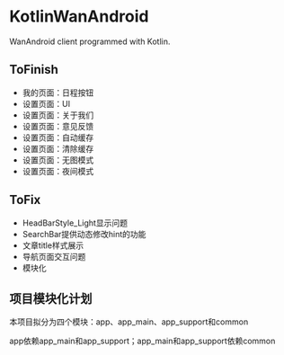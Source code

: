 # KotlinWanAndroid
WanAndroid client programmed with Kotlin.

## ToFinish
* 我的页面：日程按钮
* 设置页面：UI
* 设置页面：关于我们
* 设置页面：意见反馈
* 设置页面：自动缓存
* 设置页面：清除缓存
* 设置页面：无图模式
* 设置页面：夜间模式

## ToFix
* HeadBarStyle_Light显示问题
* SearchBar提供动态修改hint的功能
* 文章title样式展示
* 导航页面交互问题
* 模块化

## 项目模块化计划
本项目拟分为四个模块：app、app_main、app_support和common

app依赖app_main和app_support；app_main和app_support依赖common
